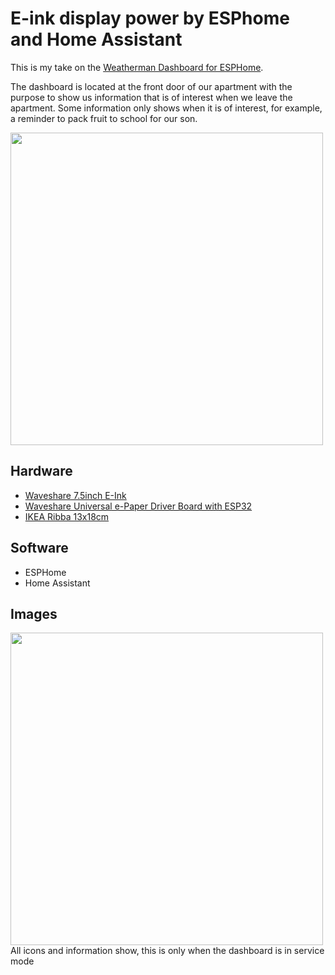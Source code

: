 # E-ink display power by ESPhome and Home Assistant

This is my take on the [Weatherman Dashboard for ESPHome](https://github.com/Madelena/esphome-weatherman-dashboard).

The dashboard is located at the front door of our apartment with the purpose to show us information that is of interest when we leave the apartment. Some information only shows when it is of interest, for example, a reminder to pack fruit to school for our son. 

<img src="https://github.com/Nicxe/esphome/assets/27124316/c621d482-ebf8-45b7-a41b-03f42834f653" width="500">


## Hardware
- [Waveshare 7.5inch E-Ink](https://www.waveshare.com/product/displays/e-paper/7.5inch-e-paper-g.htm) 
- [Waveshare Universal e-Paper Driver Board with ESP32](https://www.waveshare.com/e-paper-esp32-driver-board.htm)
- [IKEA Ribba 13x18cm](https://www.ikea.com/se/sv/p/ribba-ram-svart-50378448/)


## Software
- ESPHome
- Home Assistant



## Images
<img src="https://github.com/Nicxe/esphome/assets/27124316/4d62ed60-0f27-498e-87dc-88041a0f3400" width="500">
<br>All icons and information show, this is only when the dashboard is in service mode

